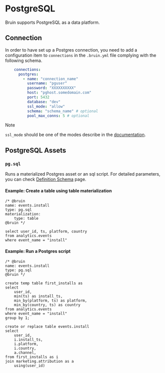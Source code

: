 # PostgreSQL

Bruin supports PostgreSQL as a data platform.

## Connection
In order to have set up a Postgres connection, you need to add a configuration item to `connections` in the `.bruin.yml` file complying with the following schema.

```yaml
    connections:
      postgres:
        - name: "connection_name"
          username: "pguser"
          password: "XXXXXXXXXX"
          host: "pghost.somedomain.com"
          port: 5432
          database: "dev"
          ssl_mode: "allow"
          schema: "schema_name" # optional
          pool_max_conns: 5 # optional
```

> [!NOTE]
> `ssl_mode` should be one of the modes describe in the [documentation](https://www.postgresql.org/docs/current/libpq-ssl.html#LIBPQ-SSL-PROTECTION).

## PostgreSQL Assets

### `pg.sql`
Runs a materialized Postgres asset or an sql script. For detailed parameters, you can check [Definition Schema](../assets/definition-schema.md) page.


#### Example: Create a table using table materialization
```bruinsql
/* @bruin
name: events.install
type: pg.sql
materialization:
    type: table
@bruin */

select user_id, ts, platform, country
from analytics.events
where event_name = "install"
```

#### Example: Run a Postgres script
```bruinsql
/* @bruin
name: events.install
type: pg.sql
@bruin */

create temp table first_installs as
select 
    user_id, 
    min(ts) as install_ts,
    min_by(platform, ts) as platform,
    min_by(country, ts) as country
from analytics.events
where event_name = "install"
group by 1;

create or replace table events.install
select
    user_id, 
    i.install_ts,
    i.platform, 
    i.country,
    a.channel,
from first_installs as i
join marketing.attribution as a
    using(user_id)
```

